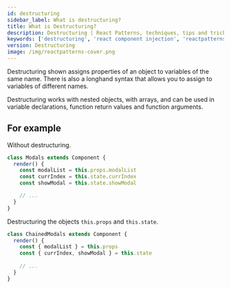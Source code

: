 ```yaml
---
id: destructuring
sidebar_label: What is destructuring?
title: What is Destructuring?
description: Destructuring | React Patterns, techniques, tips and tricks in development for React developers.
keywords: ['destructuring', 'react component injection', 'reactpatterns', 'react patterns', 'reactjspatterns', 'reactjs patterns', 'react', 'reactjs', 'react techniques', 'react tips and tricks']
version: Destructuring
image: /img/reactpatterns-cover.png
---
```


Destructuring shown assigns properties of an object to variables of the same name. There is also a longhand syntax that allows you to assign to variables of different names. 

Destructuring works with nested objects, with arrays, and can be used in variable declarations, function return values and function arguments.

## For example

Without destructuring.

```js
class Modals extends Component {
  render() {
    const modalList = this.props.modalList
    const currIndex = this.state.currIndex
    const showModal = this.state.showModal

    // ...
  }
}
```

Destructuring the objects `this.props` and `this.state`.

```js
class ChainedModals extends Component {
  render() {
    const { modalList } = this.props
    const { currIndex, showModal } = this.state
    
    // ...
  }
}
```

